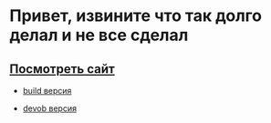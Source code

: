 # Привет, извините что так долго делал и не все сделал 


## [Посмотреть сайт](https://fateevd.github.io/top-bro/index.html)
- [build версия](./build)

- [devob версия](./app)


